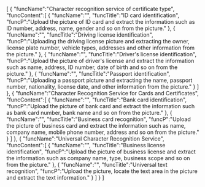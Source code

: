 [
	{
		"funcName":"Character recognition service of certificate type",
		"funcContent":[
			{
				"funcName":"",
				"funcTitle":"ID card identification",
				"funcP":"Upload the picture of ID card and extract the information such as ID number, address, name, gender and so on from the picture."
			},
			{
				"funcName":"",
				"funcTitle":"Driving license identification",
				"funcP":"Uploading the driving license picture and extracting the owner, license plate number, vehicle types, addresses and other information from the picture."
			},
			{
				"funcName":"",
				"funcTitle":"Driver's license identification",
				"funcP":"Upload the picture of driver's license and extract the information such as name, address, ID number, date of birth and so on from the picture."
			},
			{
				"funcName":"",
				"funcTitle":"Passport identification",
				"funcP":"Uploading a passport picture and extracting the name, passport number, nationality, license date, and other information from the picture."
			}
		]
	},
	{
		"funcName":"Character Recognition Service for Cards and Certificates",
		"funcContent":[
			{
				"funcName":"",
				"funcTitle":"Bank card identification",
				"funcP":"Upload the picture of bank card and extract the information such as bank card number, bank name and so on from the picture."
			},
			{
				"funcName":"",
				"funcTitle":"Business card recognition",
				"funcP":"Upload the picture of business card and extract the information such as name, company name, mobile phone number, address and so on from the picture."
			}
		]
	},
	{
		"funcName":"Universal Character Recognition Service",
		"funcContent":[
			{
				"funcName":"",
				"funcTitle":"Business license identification",
				"funcP":"Upload the picture of business license and extract the information such as company name, type, business scope and so on from the picture."
			},
			{
				"funcName":"",
				"funcTitle":"Universal text recognition",
				"funcP":"Upload the picture, locate the text area in the picture and extract the text information."
			}
		]
	}
]